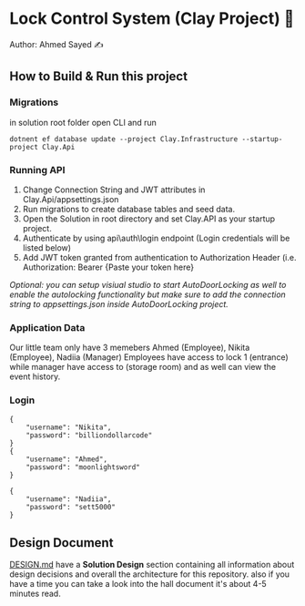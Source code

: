 ﻿# Lock Control System (Clay Project) 🔐
Author: Ahmed Sayed ✍️

## How to Build & Run this project
### Migrations
in solution root folder open CLI and run 
```
dotnent ef database update --project Clay.Infrastructure --startup-project Clay.Api
```

### Running API
1. Change Connection String and JWT attributes in Clay.Api/appsettings.json
2. Run migrations to create database tables and seed data.
3. Open the Solution in root directory and set Clay.API as your startup project.
4. Authenticate by using api\auth\login endpoint (Login credentials will be listed below)
5. Add JWT token granted from authentication to Authorization Header (i.e. Authorization: Bearer {Paste your token here}

*Optional: you can setup visiual studio to start AutoDoorLocking as well to enable the autolocking functionality but make sure to add the connection string to appsettings.json inside AutoDoorLocking project.*

### Application Data
Our little team only have 3 memebers Ahmed (Employee), Nikita (Employee), Nadiia (Manager) 
Employees have access to lock 1 (entrance) while manager have access to (storage room) and as well can view the event history.
### Login
```
{
    "username": "Nikita",
    "password": "billiondollarcode"
}
{
    "username": "Ahmed",
    "password": "moonlightsword" 
}

{
    "username": "Nadiia",
    "password": "sett5000" 
}
```

## Design Document
[DESIGN.md](./DESIGN.md) have a **Solution Design** section containing all information about design decisions and overall the architecture for this repository. also if you have a time you can take a look into the hall document it's about 4-5 minutes read. 